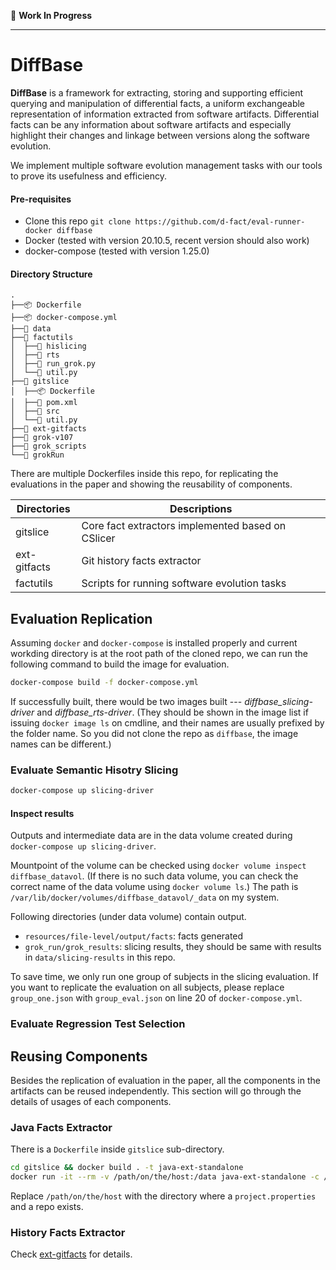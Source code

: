🚧 **Work In Progress**

--- 

# DiffBase


**DiffBase** is a framework for extracting, storing and supporting efficient querying and
manipulation of differential facts, a uniform exchangeable representation of information extracted
from software artifacts. Differential facts can be any information about software artifacts and
especially highlight their changes and linkage between versions along the software evolution.

We implement multiple software evolution management tasks with our tools to prove its usefulness and
efficiency.


#### Pre-requisites
+ Clone this repo `git clone https://github.com/d-fact/eval-runner-docker diffbase`
+ Docker (tested with version 20.10.5, recent version should also work)
+ docker-compose (tested with version 1.25.0)


#### Directory Structure
```
.
├──📦 Dockerfile
├──📦 docker-compose.yml
├──📂 data
├──📂 factutils
│  ├──📂 hislicing
│  ├──📂 rts
│  ├──📜 run_grok.py
│  └──📜 util.py
├──📂 gitslice
│  ├──📦 Dockerfile
│  ├──📜 pom.xml
│  ├──📂 src
│  └──📜 util.py
├──📂 ext-gitfacts
├──📂 grok-v107
├──📂 grok_scripts
└──📜 grokRun
```

There are multiple Dockerfiles inside this repo, for replicating the evaluations in the paper and
showing the reusability of components.

| Directories  | Descriptions                                      |
|--------------|---------------------------------------------------|
| gitslice     | Core fact extractors implemented based on CSlicer |
| ext-gitfacts | Git history facts extractor                       |
| factutils    | Scripts for running software evolution tasks      |

## Evaluation Replication
Assuming `docker` and `docker-compose` is installed properly and current workding directory is at
the root path of the cloned repo, we can run the following command to build the image for
evaluation.

```sh
docker-compose build -f docker-compose.yml
```

If successfully built, there would be two images built --- *diffbase_slicing-driver* and
*diffbase_rts-driver*. (They should be shown in the image list if issuing `docker image ls` on
cmdline, and their names are usually prefixed by the folder name. So you did not clone the repo as
`diffbase`, the image names can be different.)

### Evaluate Semantic Hisotry Slicing
```sh
docker-compose up slicing-driver
```

#### Inspect results
Outputs and intermediate data are in the data volume created during `docker-compose up
slicing-driver`.

Mountpoint of the volume can be checked using `docker volume inspect diffbase_datavol`. (If there is
no such data volume, you can check the correct name of the data volume using `docker volume ls`.) 
The path is `/var/lib/docker/volumes/diffbase_datavol/_data` on my system.

Following directories (under data volume) contain output.
+ `resources/file-level/output/facts`: facts generated 
+ `grok_run/grok_results`: slicing results, they should be same with results in `data/slicing-results` in this repo. 

To save time, we only run one group of subjects in the slicing evaluation. If you want to replicate
the evaluation on all subjects, please replace `group_one.json` with `group_eval.json` on line 20 of
`docker-compose.yml`.

### Evaluate Regression Test Selection


## Reusing Components
Besides the replication of evaluation in the paper, all the components in the artifacts can be
reused independently. This section will go through the details of usages of each components.

### Java Facts Extractor
There is a `Dockerfile` inside `gitslice` sub-directory.
```sh
cd gitslice && docker build . -t java-ext-standalone
docker run -it --rm -v /path/on/the/host:/data java-ext-standalone -c /data/project.properties -e fact -exp dep diff hunk
```

Replace `/path/on/the/host` with the directory where a `project.properties` and a repo exists.


### History Facts Extractor
Check [ext-gitfacts](ext-gitfacts) for details.
